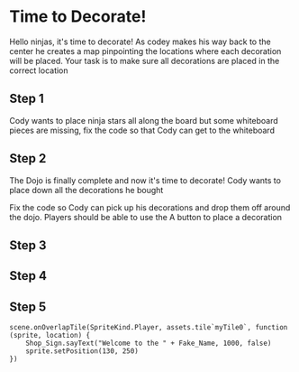 # Time to Decorate!
Hello ninjas, it's time to decorate! As codey makes his way back to the center he creates a map pinpointing the locations where each decoration will be placed. Your task is to make sure all decorations are placed in the correct location
## Step 1
Cody wants to place ninja stars all along the board but some whiteboard pieces are missing, fix the code so that Cody can get to the whiteboard
## Step 2
The Dojo is finally complete and now it's time to decorate! Cody wants to place down all the decorations he bought

Fix the code so Cody can pick up his decorations and drop them off around the dojo. Players should be able to use the A button to place a decoration
## Step 3

## Step 4

## Step 5

```template
scene.onOverlapTile(SpriteKind.Player, assets.tile`myTile0`, function (sprite, location) {
    Shop_Sign.sayText("Welcome to the " + Fake_Name, 1000, false)
    sprite.setPosition(130, 250)
})
```